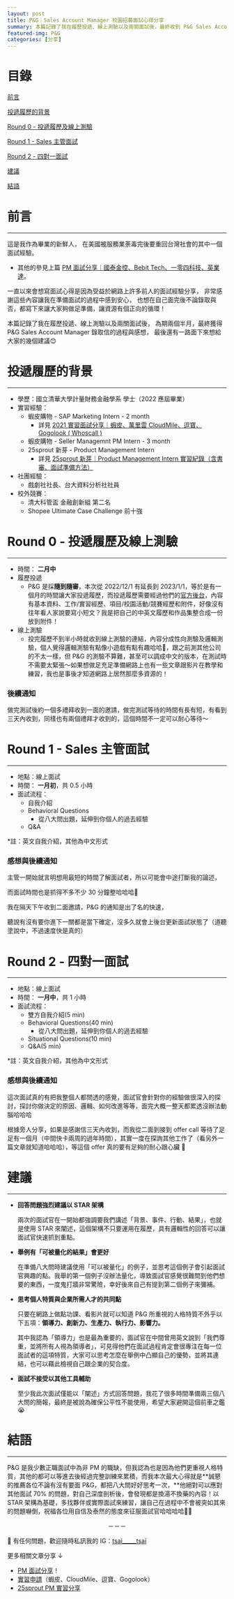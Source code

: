 ```yaml
---
layout: post
title: P&G｜Sales Account Manager 校園招募面試心得分享
summary: 本篇記錄了我在履歷投遞、線上測驗以及兩關面試後，最終收到 P&G Sales Account Manager 錄取信的過程與感想，最後還有一路面下來想給大家的幾個建議。
featured-img: P&G
categories: [分享]
---
```


# 目錄

[前言](#前言)

[投遞履歷的背景](#投遞履歷的背景)

[Round 0 - 投遞履歷及線上測驗](#0)

[Round 1 - Sales 主管面試](#1)

[Round 2 - 四對一面試](#2)

[建議](#建議)

[結語](#結語)<br>

<a name="前言"/>

# 前言

***

這是我作為畢業的新鮮人，
在美國被服務業荼毒完後要重回台灣社會的其中一個面試經驗。

- 其他的參見上篇 [PM 面試分享｜國泰金控、Bebit Tech、一零四科技、英業達](https://tsaitsai2000.github.io/myblog/PM%E9%9D%A2%E8%A9%A6%E5%88%86%E4%BA%AB/)。

一直以來會想寫面試心得是因為受益於網路上許多前人的面試經驗分享，
非常感謝這些內容讓我在準備面試的過程中感到安心，
也想在自己面完後不論錄取與否，都寫下來讓大家夠做足準備，讓資源有個正向的循環！

本篇記錄了我在履歷投遞、線上測驗以及兩關面試後，
為期兩個半月，最終獲得 P&G Sales Account Manager 錄取信的過程與感想，
最後還有一路面下來想給大家的幾個建議😊

<a name="投遞履歷的背景"/>

# 投遞履歷的背景

***

- 學歷：國立清華大學計量財務金融學系 學士（2022 應屆畢業）
- 實習經驗：
    - 蝦皮購物 - SAP Marketing Intern - 2 month
        - 詳見 [2021 實習面試分享｜蝦皮、萬里雲 CloudMile、逗寶、Gogolook ( Whoscall )](https://tsaitsai2000.github.io/myblog/2021%E5%B9%B4%E5%AF%A6%E7%BF%92%E9%9D%A2%E8%A9%A6%E5%88%86%E4%BA%AB/)
    - 蝦皮購物 - Seller Managemnt PM Intern - 3 month
    - 25sprout 新芽 - Product Management Intern
        - 詳見 [25sprout 新芽｜Product Management Intern 實習紀錄（含書審、面試準備方法）](https://tsaitsai2000.github.io/myblog/25sprout-%E6%96%B0%E8%8A%BD%E5%AF%A6%E7%BF%92%E5%88%86%E4%BA%AB/#%E6%8A%95%E9%81%9E%E7%9A%84%E8%81%B7%E7%BC%BA)
- 社團經驗：
    - 戲劇社社長、台大資料分析社社員
- 校外競賽：
    - 清大科管盃 金融創新組 第二名
    - Shopee Ultimate Case Challenge 前十強

<a name="0"/>

# Round 0 - 投遞履歷及線上測驗

***

- 時間： **二月中**
- 履歷投遞
    - P&G 是採**隨到隨審**，本次從 2022/12/1 有延長到 2023/1/1，等於是有一個月的時間讓大家投遞履歷，而投遞履歷需要經過他們的[官方後台](http://bit.ly/3galw6a)，內容有基本資料、工作/實習經歷、項目/校園活動/競賽經歷和附件，好像沒有往年看人家說要寫小短文？我是把自己的中英文履歷和作品集整合成一份放到附件！
- 線上測驗
    - 投完履歷不到半小時就收到線上測驗的連結，內容分成性向測驗及邏輯測驗，個人覺得邏輯測驗有點像小遊戲有點有趣哈哈🤣，跟之前測其他公司的不太一樣，但 P&G 的測驗不算難，甚至可以調成中文的版本，在測試時不需要太緊張～如果想做足充足準備網路上也有一些文章跟影片在教學和練習，我也是事後才知道網路上居然那麼多資源的！

### 後續通知

做完測試後約一個多禮拜收到一面的邀請，做完測試等待的時間有長有短，有看到三天內收到，同樣也有兩個禮拜才收到的，這個時間不一定可以耐心等待～

<a name="1"/>

# Round 1 - Sales 主管面試

***

- 地點：線上面試
- 時間： **一月初**，共 0.5 小時
- 面試流程：
    - 自我介紹
    - Behavioral Questions
        - 從八大問出題，延伸到你個人的過去經驗
    - Q&A

*註：英文自我介紹，其他為中文形式

### 感想與後續通知

主管一開始就言明想用最短的時間了解面試者，所以可能會中途打斷我的論述，

而面試時間也是抓得不多不少 30 分鐘整哈哈哈🤣

我在隔天下午收到二面邀請，P&G 的通知是出了名的快速，

聽說有沒有要你進下一關都是當下確定，沒多久就會上後台更新面試狀態了（道聽塗說中，不過速度快是真的）

<a name="2"/>

# Round 2 - 四對一面試

***

- 地點：線上面試
- 時間： **一月中**，共 1 小時
- 面試流程：
    - 雙方自我介紹(5 min)
    - Behavioral Questions(40 min)
        - 從八大問出題，延伸到你個人的過去經驗
    - Situational Questions(10 min)
    - Q&A(5 min)

*註：英文自我介紹，其他為中文形式

### 感想與後續通知

這次面試真的有把我整個人都問透的感覺，面試官會針對你的經驗做很深入的探討，探討你做決定的原因、邏輯、如何改進等等，面完大概一整天都累透沒辦法動腦哈哈哈

根據旁人分享，如果是感謝信三天內收到，而我從二面到接到 offer call 等待了足足有一個月（中間快卡兩周的過年時間），其實一度在探詢其他工作了（看另外一篇文章就知道哈哈哈），等這個 offer 真的要有足夠的耐心跟心臟 🥲 

<a name="建議"/>

# 建議

***

- **回答問題強烈建議以 STAR 架構**
    
    兩次的面試官在一開始都強調要我們講述「背景、事件、行動、結果」，也就是使用 STAR 來闡述，這個架構不只要運用在履歷，具有邏輯性的回答可以讓面試官快速抓到重點。
    
- **舉例有「可被量化的結果」會更好**
    
    在準備八大問時建議使用「可以被量化」的例子，並思考這個例子會引起面試官興趣的點。我舉的第一個例子沒辦法量化，導致面試官感覺很難問到他們想要的東西，一度鬼打牆非常驚險，幸好後來自己有提到第二個例子來彌補。
    
- **思考個人特質與企業所需人才的共同點**
    
    只要在網路上做點功課、看影片就可以知道 P&G 所重視的人格特質不外乎以下五項：**領導力、創新力、生產力、執行力、影響力。**
    
    其中我認為「領導力」也是最為重要的，面試官在中間曾用英文說到「我們尊重，並將所有人視為領導者」，可見得他們在面試過程肯定會很專注在每一位面試者的這項特質，大家可以思考怎麼在舉例中凸顯自己的優勢，並將其連結，也可以藉此檢視自己跟企業的契合度。
    
- **面試不接受以其他工具輔助**
    
    至少我此次面試僅能以「闡述」方式回答問題，我花了很多時間準備兩三個八大問的簡報，最終是被說為確保公平性不能使用，希望大家避開這個前車之鑑😭
    
<a name="結語"/>

# 結語

***

P&G 是我少數正職面試中為非 PM 的職缺，但我認為也是因為他們更重視人格特質，其他的都可以等進去後經過完整訓練來累積，而我本次最大心得就是**誠懇的推薦各位不論有沒有要面 P&G，都把八大問好好思考一次，**他絕對可以應對其他面試 70% 的問題，對自己深度剖析後，會發現都是換湯不換藥的內容！以 STAR 架構為基礎，多找夥伴或實際面試來練習，讓自己在過程中不會被突如其來的問題嚇倒，祝福各位用自信及泰然的態度來征服面試官哈哈哈哈🤩😍


























<center>－－－</center>

🔔 有任何問題，歡迎隨時私訊我的 IG：<a href="https://www.instagram.com/tsai_____tsai/" target="_blank" title="tsai_____tsai">tsai_____tsai</a> <br>

更多相關文章分享 ↓ 
- [PM 面試分享](https://tsaitsai2000.github.io/myblog/PM%E9%9D%A2%E8%A9%A6%E5%88%86%E4%BA%AB/)！
- [實習申請](https://tsaitsai2000.github.io/myblog/2021%E5%B9%B4%E5%AF%A6%E7%BF%92%E9%9D%A2%E8%A9%A6%E5%88%86%E4%BA%AB/)（蝦皮、CloudMile、逗寶、Gogolook）
- [25sprout PM 實習分享](https://tsaitsai2000.github.io/myblog/25sprout-%E6%96%B0%E8%8A%BD%E5%AF%A6%E7%BF%92%E5%88%86%E4%BA%AB/)

